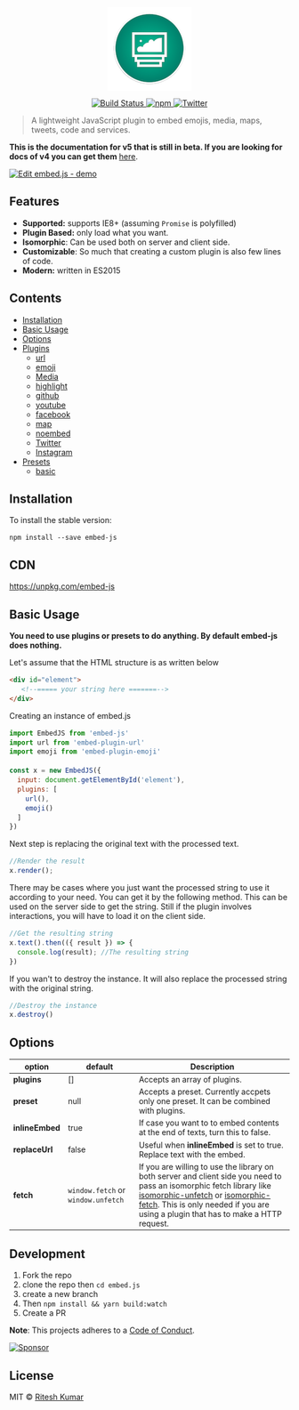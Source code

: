 <p align="center"><img src="resources/logo.png" align="center" alt=""></p>

<p align="center">
<a href="https://travis-ci.org/ritz078/embed-js">
<img src="https://travis-ci.org/ritz078/embed-js.svg?branch=master" alt="Build Status" style="max-width:100%;">
</a>
<a href="https://github.com/ritz078/embed-js">
<img src="https://img.shields.io/npm/v/embed-js.svg" alt="npm" style="max-width:100%;">
</a>
<a href="https://twitter.com/intent/tweet?text=embed-js+%7C+A+JS+plugin+to+embed+emojis%2C+media%2C+maps%2C+tweets%2C+code%2C+services+and+parse+markdown+http%3A%2F%2Fbit.ly%2F1NIvT8A&amp;url='http%3A%2F%2Fbit.ly%2F1NIvT8A'&amp;hashtags=JavaScript">
<img src="https://img.shields.io/twitter/url/https/github.com/ritz078/embed-js.svg?style=social" alt="Twitter" style="max-width:100%;">
</a>

</p>

> A lightweight JavaScript plugin to embed emojis, media, maps, tweets, code and services.

**This is the documentation for v5 that is still in beta. If you are looking for docs of v4 you can get them** [here](https://embedjs.readme.io/docs).

[![Edit embed.js - demo](https://codesandbox.io/static/img/play-codesandbox.svg)](https://codesandbox.io/s/Wp5OlNMn)

## Features
-   **Supported:** supports IE8+ (assuming `Promise` is polyfilled)
-   **Plugin Based:** only load what you want.
-   **Isomorphic**: Can be used both on server and client side.
-   **Customizable**: So much that creating a custom plugin is also few lines of code.
-   **Modern:** written in ES2015

## Contents
- [Installation](#installation)
- [Basic Usage](#basic-usage)
- [Options](#options)
- [Plugins](#plugins)
	- [url](./packages/embed-plugin-url)
	- [emoji](./packages/embed-plugin-emoji)
	- [Media](./packages/embed-plugin-media)
	- [highlight](./packages/embed-plugin-highlight)
	- [github](./packages/embed-plugin-github)
	- [youtube](./packages/embed-plugin-youtube)
	- [facebook](./packages/embed-plugin-facebook)
	- [map](./packages/embed-plugin-map)
	- [noembed](./packages/embed-plugin-noembed)
	- [Twitter](./packages/embed-plugin-twitter)
	- [Instagram](./packages/embed-plugin-instagram)
- [Presets](#presets)
	- [basic](./packages/embed-preset-basic)

## Installation

To install the stable version:
```
npm install --save embed-js
```
## CDN
https://unpkg.com/embed-js

## Basic Usage

**You need to use plugins or presets to do anything. By default embed-js does nothing.**

Let's assume that the HTML structure is as written below

``` html
<div id="element">
   <!--===== your string here =======-->
</div>
```

Creating an instance of embed.js

``` javascript
import EmbedJS from 'embed-js'
import url from 'embed-plugin-url'
import emoji from 'embed-plugin-emoji'

const x = new EmbedJS({
  input: document.getElementById('element'),
  plugins: [
    url(),
    emoji()
  ]
})
```

Next step is replacing the original text with the processed text.

``` javascript
//Render the result
x.render();
```

There may be cases where you just want the processed string to use it according to your need. You can get it by the following method. This can
be used on the server side to get the string. Still if the plugin involves interactions, you will have to load it on
the client side.

``` javascript
//Get the resulting string
x.text().then(({ result }) => {
  console.log(result); //The resulting string
})
```

If you wan't to destroy the instance. It will also replace the processed string with the original string.

``` javascript
//Destroy the instance
x.destroy()
```

## Options

option|default|Description
------|-------|-----------
**plugins**|[]|Accepts an array of plugins.
**preset**| null | Accepts a preset. Currently accpets only one preset. It can be combined with plugins.
**inlineEmbed**| true | If case you want to to embed contents at the end of texts, turn this to false.
**replaceUrl**| false | Useful when __inlineEmbed__ is set to true. Replace text with the embed.
**fetch**| `window.fetch` or `window.unfetch` | If you are willing to use the library on both server and client side you need to pass an isomorphic fetch library like [isomorphic-unfetch](https://github.com/developit/unfetch/tree/master/packages/isomorphic-unfetch) or [isomorphic-fetch](https://github.com/matthew-andrews/isomorphic-fetch). This is only needed if you are using a plugin that has to make a HTTP request.


## Development
1. Fork the repo
1. clone the repo then `cd embed.js`
1. create a new branch
1. Then `npm install && yarn build:watch`
1. Create a PR

**Note**: This projects adheres to a [Code of Conduct](CODE_OF_CONDUCT.md).

<a href="https://app.codesponsor.io/link/8CBegPnJTnjtddvd2E18Su4F/ritz078/embed-js" rel="nofollow"><img src="https://app.codesponsor.io/embed/8CBegPnJTnjtddvd2E18Su4F/ritz078/embed-js.svg" style="width: 888px; height: 68px;" alt="Sponsor" /></a>

## License

MIT &copy; [Ritesh Kumar](https://github.com/ritz078)
